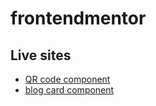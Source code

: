 # frontendmentor

## Live sites

- [QR code component](./qr-code-component-main/)
- [blog card component](./blog-preview-card-main/)
